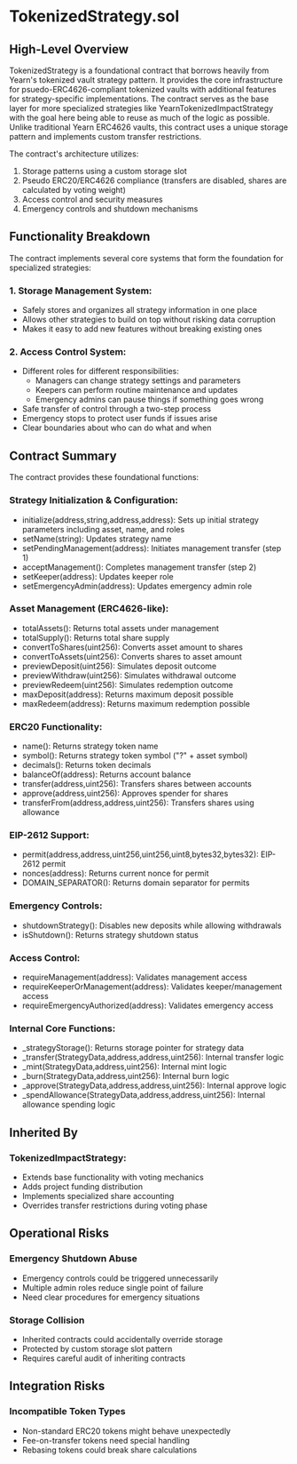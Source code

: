 # TokenizedStrategy.sol

## High-Level Overview

TokenizedStrategy is a foundational contract that borrows heavily from Yearn's tokenized vault strategy pattern. It provides the core infrastructure for psuedo-ERC4626-compliant tokenized vaults with additional features for strategy-specific implementations. The contract serves as the base layer for more specialized strategies like YearnTokenizedImpactStrategy with the goal here being able to reuse as much of the logic as possible. Unlike traditional Yearn ERC4626 vaults, this contract uses a unique storage pattern and implements custom transfer restrictions.

The contract's architecture utilizes:

1. Storage patterns using a custom storage slot
2. Pseudo ERC20/ERC4626 compliance (transfers are disabled, shares are calculated by voting weight)
3. Access control and security measures 
4. Emergency controls and shutdown mechanisms

## Functionality Breakdown

The contract implements several core systems that form the foundation for specialized strategies:

### 1. Storage Management System:
- Safely stores and organizes all strategy information in one place
- Allows other strategies to build on top without risking data corruption
- Makes it easy to add new features without breaking existing ones

### 2. Access Control System:
- Different roles for different responsibilities:
    - Managers can change strategy settings and parameters
    - Keepers can perform routine maintenance and updates
    - Emergency admins can pause things if something goes wrong
- Safe transfer of control through a two-step process
- Emergency stops to protect user funds if issues arise
- Clear boundaries about who can do what and when

## Contract Summary

The contract provides these foundational functions:

### Strategy Initialization & Configuration:
- initialize(address,string,address,address): Sets up initial strategy parameters including asset, name, and roles
- setName(string): Updates strategy name
- setPendingManagement(address): Initiates management transfer (step 1)
- acceptManagement(): Completes management transfer (step 2)
- setKeeper(address): Updates keeper role
- setEmergencyAdmin(address): Updates emergency admin role

### Asset Management (ERC4626-like):
- totalAssets(): Returns total assets under management
- totalSupply(): Returns total share supply
- convertToShares(uint256): Converts asset amount to shares
- convertToAssets(uint256): Converts shares to asset amount
- previewDeposit(uint256): Simulates deposit outcome
- previewWithdraw(uint256): Simulates withdrawal outcome
- previewRedeem(uint256): Simulates redemption outcome
- maxDeposit(address): Returns maximum deposit possible
- maxRedeem(address): Returns maximum redemption possible

### ERC20 Functionality:
- name(): Returns strategy token name
- symbol(): Returns strategy token symbol ("?" + asset symbol)
- decimals(): Returns token decimals
- balanceOf(address): Returns account balance
- transfer(address,uint256): Transfers shares between accounts
- approve(address,uint256): Approves spender for shares
- transferFrom(address,address,uint256): Transfers shares using allowance

### EIP-2612 Support:
- permit(address,address,uint256,uint256,uint8,bytes32,bytes32): EIP-2612 permit
- nonces(address): Returns current nonce for permit
- DOMAIN_SEPARATOR(): Returns domain separator for permits

### Emergency Controls:
- shutdownStrategy(): Disables new deposits while allowing withdrawals
- isShutdown(): Returns strategy shutdown status

### Access Control:
- requireManagement(address): Validates management access
- requireKeeperOrManagement(address): Validates keeper/management access
- requireEmergencyAuthorized(address): Validates emergency access

### Internal Core Functions:
- _strategyStorage(): Returns storage pointer for strategy data
- _transfer(StrategyData,address,address,uint256): Internal transfer logic
- _mint(StrategyData,address,uint256): Internal mint logic
- _burn(StrategyData,address,uint256): Internal burn logic
- _approve(StrategyData,address,address,uint256): Internal approve logic
- _spendAllowance(StrategyData,address,address,uint256): Internal allowance spending logic

## Inherited By

### TokenizedImpactStrategy:
- Extends base functionality with voting mechanics
- Adds project funding distribution
- Implements specialized share accounting
- Overrides transfer restrictions during voting phase


## Operational Risks

### Emergency Shutdown Abuse
- Emergency controls could be triggered unnecessarily
- Multiple admin roles reduce single point of failure 
- Need clear procedures for emergency situations

### Storage Collision
- Inherited contracts could accidentally override storage
- Protected by custom storage slot pattern
- Requires careful audit of inheriting contracts

## Integration Risks

### Incompatible Token Types
- Non-standard ERC20 tokens might behave unexpectedly
- Fee-on-transfer tokens need special handling
- Rebasing tokens could break share calculations